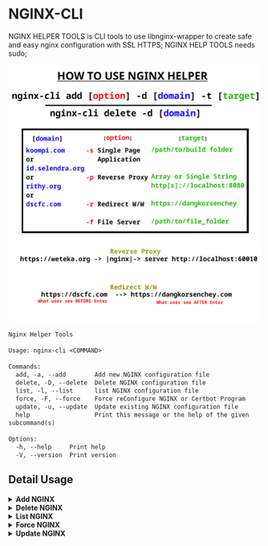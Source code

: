 # NGINX-CLI

NGINX HELPER TOOLS is CLI tools to use libnginx-wrapper to create safe and easy nginx configuration with SSL HTTPS; NGINX HELP TOOLS needs sudo;

![HOW TO USE NGINX CLI](images/how-to-use-nginx-cli.png)

```
Nginx Helper Tools

Usage: nginx-cli <COMMAND>

Commands:
  add, -a, --add        Add new NGINX configuration file
  delete, -D, --delete  Delete NGINX configuration file
  list, -l, --list      list NGINX configuration file
  force, -F, --force    Force reConfigure NGINX or Certbot Program
  update, -u, --update  Update existing NGINX configuration file
  help                  Print this message or the help of the given subcommand(s)

Options:
  -h, --help     Print help
  -V, --version  Print version
```

## Detail Usage

<details close="close">
<summary><b>Add NGINX</b></summary>

Command:

```bash
sudo nginx-cli add -h
```

```
Add new NGINX configuration file

Usage: nginx-cli {add|--add|-a} --proxy --redir --filehost --spa --dname <domain_name> --target <target>...

Options:
  -p, --proxy                Proxy Feature: Add Reverse Proxy NGINX configuration file
  -r, --redir                Redirect Feature: Add Redirect NGINX configuration file
  -f, --filehost             FileHost Feature: Add File Hosting NGINX configuration file
  -s, --spa                  SPA Feature: Add Single Page App NGINX configuration file
  -d, --dname <domain_name>  Domain Name to receive ReverseProxy/Redirect/SPA/FileHost request from; eg: koompi.com
  -t, --target <target>...   Domain name to ReverseProxy/Redirect/SPA/FileHost to; eg: http://localhost:8080 or https://koompi.app or /kmp/filehost-spa
  -h, --help                 Print help
```

### Example Usage

How to add a Reverse Proxy From `www.koompi.com` to `http://localhost:7070`

Long:

```bash
sudo nginx-cli add --proxy --dname www.koompi.com --target http://localhost:7070
```

Short:

```bash
sudo nginx-cli -ap -d www.koompi.com -t http://localhost:7070
```

</details>

<details close="close">
<summary><b>Delete NGINX</b></summary>

Command:

```bash
sudo nginx-cli delete -h
```

```Delete NGINX configuration file

Usage: nginx-cli {delete|--delete|-D} --dname <domain_name>

Options:
  -d, --dname <domain_name>  Delete by Domain Name
  -h, --help                 Print help
```

### Example Usage

How to delete a `www.koompi.com` website

Long:

```bash
sudo nginx-cli delete --dname www.koompi.com
```

Short:

```bash
sudo nginx-cli -D -d www.koompi.com
```

</details>

<details close="close">
<summary><b>List NGINX</b></summary>

Command:

```bash
sudo nginx-cli list -h
```

```
list NGINX configuration file

Usage: nginx-cli {list|--list|-l} [OPTIONS] --proxy --redir --filehost --spa --all --one

Options:
  -p, --proxy                List NGINX Object of Proxy Feature
  -r, --redir                List NGINX Object of Redirect Feature
  -f, --filehost             List NGINX Object of FileHost Feature
  -s, --spa                  List NGINX Object of SPA Feature
  -a, --all                  List NGINX Object of All Feature
  -o, --one                  List one NGINX Object; need --dname argument
  -d, --dname <domain_name>  Domain Name to search ReverseProxy/Redirect/SPA/FileHost for; eg: koompi.com; use conjunction with --one argument
  -h, --help                 Print help
```

### Example Usage

How to list all nginx websites

Long:

```bash
sudo nginx-cli list --all
```

Short:

```bash
sudo nginx-cli -la
```

</details>

<details close="close">
<summary><b>Force NGINX</b></summary>

Command:

```bash
sudo nginx-cli force -h
```

```
Force reConfigure NGINX or Certbot Program

Usage: nginx-cli {force|--force|-F} [OPTIONS] --cert --migration

Options:
  -c, --cert                 Renew Certificate: Force Certbot renew certificate for domain name NGINX configuration file
  -d, --dname <domain_name>  Domain Name to force redo certificate
  -m, --migration            Database Migration: Force Repopulate DB with configuration file
  -h, --help                 Print help
```

### Example Usage

How to re-read all websites from system into DB in case of missing or mismatch in display

Long:

```bash
sudo nginx-cli list force --migration
```

Short:

```bash
sudo nginx-cli -Fm
```

</details>

<details close="close">
<summary><b>Update NGINX</b></summary>

Command:

```bash
sudo nginx-cli update -h
```

```
Update existing NGINX configuration file

Usage: nginx-cli {update|--update|-u} --dname <domain_name> --target <target>...

Options:
  -d, --dname <domain_name>  Domain Name to receive ReverseProxy/Redirect/SPA/FileHost request from; eg: koompi.com
  -t, --target <target>...   Domain name to ReverseProxy/Redirect/SPA/FileHost to; eg: http://localhost:8080 or https://koompi.app or /kmp/filehost-spa
  -h, --help                 Print help
```

### Example Usage

How to update and add new Proxy Server into already existing website

Long:

```bash
sudo nginx-cli update --dname www.weteka.org --target http://localhost:8080 http://localhost:2090 http://localhost:60010
```

Short:

```bash
sudo nginx-cli -u -d www.weteka.org -t http://localhost:8080 http://localhost:2090 http://localhost:60010
```

</details>